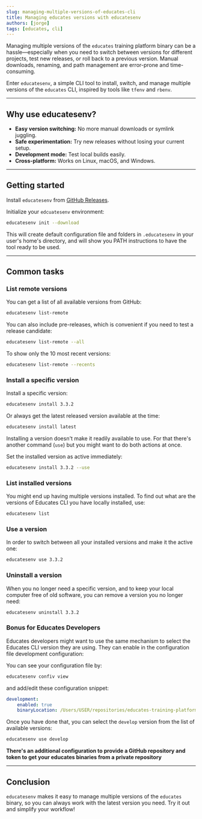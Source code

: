 ```yaml
---
slug: managing-multiple-versions-of-educates-cli
title: Managing educates versions with educatesenv
authors: [jorge]
tags: [educates, cli]
---
```


Managing multiple versions of the `educates` training platform binary can be a hassle—especially when you need to switch between versions for different projects, test new releases, or roll back to a previous version. Manual downloads, renaming, and path management are error-prone and time-consuming.

Enter `educatesenv`, a simple CLI tool to install, switch, and manage multiple versions of the `educates` CLI, inspired by tools like `tfenv` and `rbenv`.

<!-- truncate -->

---

## Why use educatesenv?

- **Easy version switching:** No more manual downloads or symlink juggling.
- **Safe experimentation:** Try new releases without losing your current setup.
- **Development mode:** Test local builds easily.
- **Cross-platform:** Works on Linux, macOS, and Windows.

---

## Getting started

Install `educatesenv` from [GitHub Releases](https://github.com/educates/educatesenv/releases).

Initialize your `edcuatesenv` environment:

```sh
educatesenv init --download
```

This will create default configuration file and folders in `.educatesenv` in your user's home's directory, and will show  you PATH instructions to have the tool ready to be used.

---

## Common tasks

### List remote versions

You can get a list of all available versions from GitHub:

```sh
educatesenv list-remote
```

You can also include pre-releases, which is convenient if you need to test a release candidate:

```sh
educatesenv list-remote --all
```

To show only the 10 most recent versions:

```sh
educatesenv list-remote --recents
```

### Install a specific version

Install a specific version:

```sh
educatesenv install 3.3.2
```

Or always get the latest released version available at the time:

```sh
educatesenv install latest
```

Installing a version doesn't make it readily available to use. For that there's another command (`use`) but you might want to do both actions at once.

Set the installed version as active immediately:

```sh
educatesenv install 3.3.2 --use
```

### List installed versions

You might end up having multiple versions installed. To find out what are the versions of Educates CLI you have locally installed, use:

```sh
educatesenv list
```

### Use a version

In order to switch between all your installed versions and make it the active one:

```sh
educatesenv use 3.3.2
```

### Uninstall a version

When you no longer need a specific version, and to keep your local computer free of old software, you can remove a version you no longer need:

```sh
educatesenv uninstall 3.3.2
```

### Bonus for Educates Developers

Educates developers might want to use the same mechanism to select the Educates CLI version they are using. They can enable in the configuration file development configuration:

You can see your configuration file by:

```sh
educatesenv confiv view
```

and add/edit these configuration snippet:

```yaml
development:
    enabled: true
    binaryLocation: /Users/USER/repositories/educates-training-platform/client-programs/bin/educates-darwin-arm64
```

Once you have done that, you can select the `develop` version from the list of available versions:

```sh
educatesenv use develop
```

**There's an additional configuration to provide a GitHub repository and token to get your educates binaries from a private repository**

---

## Conclusion

`educatesenv` makes it easy to manage multiple versions of the `educates` binary, so you can always work with the latest version you need. Try it out and simplify your workflow! 